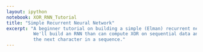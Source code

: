 ```yaml
---
layout: ipython
notebook: XOR_RNN_Tutorial
title: "Simple Recurrent Neural Network"
excerpt: "A beginner tutorial on building a simple (Elman) recurrent neural network in Python.
          We'll build an RNN than can compute XOR on sequential data and another that can predict
          the next character in a sequence."
---
```

